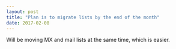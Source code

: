 ```yaml
---
layout: post
title: "Plan is to migrate lists by the end of the month"
date: 2017-02-08
---
```


Will be moving MX and mail lists at the same time, which is easier.

